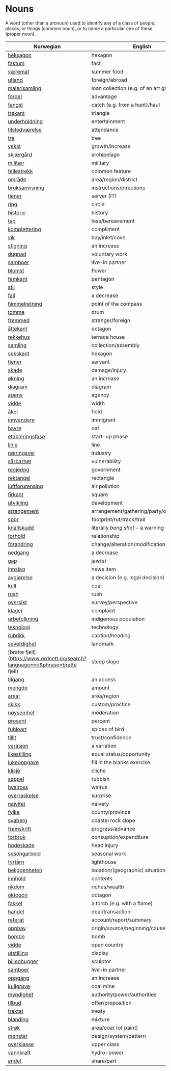 # Nouns

A word (other than a pronoun) used to identify any of a class of people, places, or things (common noun), or to name a particular one of these (proper noun).

| Norwegian | English | Gender |
| --- | --- | --- |
| [heksagon](https://www.ordnett.no/search?language=no&phrase=heksagon) | hexagon | m |
| [faktum](https://www.ordnett.no/search?language=no&phrase=faktum) | fact | i |
| [væremat](https://www.ordnett.no/search?language=no&phrase=væremat) | summer food | m |
| [utland](https://www.ordnett.no/search?language=no&phrase=utland) | foreign/abroad | m |
| [malerisamling](https://www.ordnett.no/search?language=no&phrase=malerisamling) | loan collection (e.g. of an art gallery) | m |
| [fordel](https://www.ordnett.no/search?language=no&phrase=fordel) | advantage | m |
| [fangst](https://www.ordnett.no/search?language=no&phrase=fangst) | catch (e.g. from a hunt)/haul | m |
| [trekant](https://www.ordnett.no/search?language=no&phrase=trekant) | triangle | m |
| [underholdning](https://www.ordnett.no/search?language=no&phrase=underholdning) | entertainment | m |
| [tilstedværelse](https://www.ordnett.no/search?language=no&phrase=tilstedværelse) | attendance | i |
| [tre](https://www.ordnett.no/search?language=no&phrase=tre) | tree | i |
| [vekst](https://www.ordnett.no/search?language=no&phrase=vekst) | growth/increase | m |
| [skjærgård](https://www.ordnett.no/search?language=no&phrase=skjærgård) | archipelago | m |
| [militær](https://www.ordnett.no/search?language=no&phrase=militær) | military | m |
| [fellestrekk](https://www.ordnett.no/search?language=no&phrase=fellestrekk) | common feature | i |
| [område](https://www.ordnett.no/search?language=no&phrase=område) | area/region/district | i |
| [bruksanvisning](https://www.ordnett.no/search?language=no&phrase=bruksanvisning) | instructions/directions | m |
| [tjener](https://www.ordnett.no/search?language=no&phrase=tjener) | server (IT) | m |
| [ring](https://www.ordnett.no/search?language=no&phrase=ring) | circle | m |
| [historie](https://www.ordnett.no/search?language=no&phrase=historie) | history | m/f |
| [tap](https://www.ordnett.no/search?language=no&phrase=tap) | loss/bereavement | i |
| [komplettering](https://www.ordnett.no/search?language=no&phrase=komplettering) | compliment | m |
| [vik](https://www.ordnett.no/search?language=no&phrase=vik) | bay/inlet/cove | m |
| [stigning](https://www.ordnett.no/search?language=no&phrase=stigning) | an increase | m |
| [dugnad](https://www.ordnett.no/search?language=no&phrase=dugnad) | voluntary work | m |
| [samboer](https://www.ordnett.no/search?language=no&phrase=samboer) | live-in partner | m |
| [blomst](https://www.ordnett.no/search?language=no&phrase=blomst) | flower | m |
| [femkant](https://www.ordnett.no/search?language=no&phrase=femkant) | pentagon | m |
| [stil](https://www.ordnett.no/search?language=no&phrase=stil) | style | m |
| [fall](https://www.ordnett.no/search?language=no&phrase=fall) | a decrease | i |
| [himmelretning](https://www.ordnett.no/search?language=no&phrase=himmelretning) | point of the compass | m |
| [tomme](https://www.ordnett.no/search?language=no&phrase=tomme) | drum | m |
| [fremmed](https://www.ordnett.no/search?language=no&phrase=fremmed) | stranger/foreign | m |
| [åttekant](https://www.ordnett.no/search?language=no&phrase=åttekant) | octagon | m |
| [rekkehus](https://www.ordnett.no/search?language=no&phrase=rekkehus) | terrace house | i |
| [samling](https://www.ordnett.no/search?language=no&phrase=samling) | collection/assembly | m |
| [sekskant](https://www.ordnett.no/search?language=no&phrase=sekskant) | hexagon | m |
| [tjener](https://www.ordnett.no/search?language=no&phrase=tjener) | servant | m |
| [skade](https://www.ordnett.no/search?language=no&phrase=skade) | damage/injury | m |
| [økning](https://www.ordnett.no/search?language=no&phrase=økning) | an increase | m |
| [diagram](https://www.ordnett.no/search?language=no&phrase=diagram) | diagram | i |
| [agens](https://www.ordnett.no/search?language=no&phrase=agens) | agency | m |
| [vidde](https://www.ordnett.no/search?language=no&phrase=vidde) | width | m/f |
| [åker](https://www.ordnett.no/search?language=no&phrase=åker) | field | m |
| [innvandere](https://www.ordnett.no/search?language=no&phrase=innvandere) | immigrant | m |
| [havre](https://www.ordnett.no/search?language=no&phrase=havre) | oat | m |
| [etableringsfase](https://www.ordnett.no/search?language=no&phrase=etableringsfase) | start-up phase | m |
| [linje](https://www.ordnett.no/search?language=no&phrase=linje) | line | m |
| [næringsvei](https://www.ordnett.no/search?language=no&phrase=næringsvei) | industry | m |
| [sårbarhet](https://www.ordnett.no/search?language=no&phrase=sårbarhet) | vulnerability | m |
| [regjering](https://www.ordnett.no/search?language=no&phrase=regjering) | government | m |
| [rektangel](https://www.ordnett.no/search?language=no&phrase=rektangel) | rectangle | i |
| [luftforurensing](https://www.ordnett.no/search?language=no&phrase=luftforurensing) | air pollution | m |
| [firkant](https://www.ordnett.no/search?language=no&phrase=firkant) | square | m |
| [utvikling](https://www.ordnett.no/search?language=no&phrase=utvikling) | development | m |
| [arrangement](https://www.ordnett.no/search?language=no&phrase=arrangement) | arrangement/gathering/party/organisation | i |
| [spor](https://www.ordnett.no/search?language=no&phrase=spor) | footprint/rut/track/trail | i |
| [knallskudd](https://www.ordnett.no/search?language=no&phrase=knallskudd) | literally _bang shot_ - a warning shot gun | i |
| [forhold](https://www.ordnett.no/search?language=no&phrase=forhold) | relationship | i |
| [forandring](https://www.ordnett.no/search?language=no&phrase=forandring) | change/alteration/modification | m |
| [nedgang](https://www.ordnett.no/search?language=no&phrase=nedgang) | a decrease | m |
| [gap](https://www.ordnett.no/search?language=no&phrase=gap) | jaw(s) | m |
| [innslag](https://www.ordnett.no/search?language=no&phrase=innslag) | news item | i |
| [avgjørelse](https://www.ordnett.no/search?language=no&phrase=avgjørelse) | a decision (e.g. legal decision) | m |
| [kull](https://www.ordnett.no/search?language=no&phrase=kull) | coal | i |
| [rush](https://www.ordnett.no/search?language=no&phrase=rush) | rush | i |
| [oversikt](https://www.ordnett.no/search?language=no&phrase=oversikt) | survey/perspective | m |
| [klager](https://www.ordnett.no/search?language=no&phrase=klager) | complaint | m |
| [urbefolkning](https://www.ordnett.no/search?language=no&phrase=urbefolkning) | indigenous population | m |
| [teknologi](https://www.ordnett.no/search?language=no&phrase=teknologi) | technology | m |
| [rubrikk](https://www.ordnett.no/search?language=no&phrase=rubrikk) | caption/heading | m |
| [severdighet](https://www.ordnett.no/search?language=no&phrase=severdighet) | landmark | m |
| [bratte fjell](https://www.ordnett.no/search?language=no&phrase=bratte fjell) | steep slope | m |
| [tilgang](https://www.ordnett.no/search?language=no&phrase=tilgang) | an access | i |
| [mengde](https://www.ordnett.no/search?language=no&phrase=mengde) | amount | m |
| [areal](https://www.ordnett.no/search?language=no&phrase=areal) | area/region | i |
| [skikk](https://www.ordnett.no/search?language=no&phrase=skikk) | custom/practice | m |
| [nøysomhet](https://www.ordnett.no/search?language=no&phrase=nøysomhet) | moderation | m |
| [prosent](https://www.ordnett.no/search?language=no&phrase=prosent) | percent | m |
| [fubleart](https://www.ordnett.no/search?language=no&phrase=fubleart) | spices of bird | m/f |
| [tillit](https://www.ordnett.no/search?language=no&phrase=tillit) | trust/confidence | m |
| [varasjon](https://www.ordnett.no/search?language=no&phrase=varasjon) | a variation | m |
| [likestilling](https://www.ordnett.no/search?language=no&phrase=likestilling) | equal status/opportunity | m |
| [lukeoppgave](https://www.ordnett.no/search?language=no&phrase=lukeoppgave) | fill in the blanks exercise | m |
| [klisjé](https://www.ordnett.no/search?language=no&phrase=klisjé) | cliche | m |
| [søppel](https://www.ordnett.no/search?language=no&phrase=søppel) | rubbish | i |
| [hvalross](https://www.ordnett.no/search?language=no&phrase=hvalross) | walrus | m |
| [overraskelse](https://www.ordnett.no/search?language=no&phrase=overraskelse) | surprise | m |
| [naivitet](https://www.ordnett.no/search?language=no&phrase=naivitet) | naivety | m |
| [fylke](https://www.ordnett.no/search?language=no&phrase=fylke) | county/province | i |
| [svaberg](https://www.ordnett.no/search?language=no&phrase=svaberg) | coastal rock slope | i |
| [framskritt](https://www.ordnett.no/search?language=no&phrase=framskritt) | progress/advance | i |
| [forbruk](https://www.ordnett.no/search?language=no&phrase=forbruk) | consuption/expenditure | i |
| [hodeskade](https://www.ordnett.no/search?language=no&phrase=hodeskade) | head injury | m |
| [sesongarbeid](https://www.ordnett.no/search?language=no&phrase=sesongarbeid) | seasonal work | i |
| [fyrtårn](https://www.ordnett.no/search?language=no&phrase=fyrtårn) | lighthouse | i |
| [beliggenheten](https://www.ordnett.no/search?language=no&phrase=beliggenheten) | location/(geographic) situation | m/f |
| [innhold](https://www.ordnett.no/search?language=no&phrase=innhold) | contents | i |
| [rikdom](https://www.ordnett.no/search?language=no&phrase=rikdom) | riches/wealth | m |
| [oktogon](https://www.ordnett.no/search?language=no&phrase=oktogon) | octagon | m |
| [fakkel](https://www.ordnett.no/search?language=no&phrase=fakkel) | a torch (e.g. with a flame) | m |
| [handel](https://www.ordnett.no/search?language=no&phrase=handel) | deal/transaction | m |
| [referat](https://www.ordnett.no/search?language=no&phrase=referat) | account/report/summary | i |
| [opphav](https://www.ordnett.no/search?language=no&phrase=opphav) | origin/source/beginning/cause | i |
| [bombe](https://www.ordnett.no/search?language=no&phrase=bombe) | bomb | m |
| [vidde](https://www.ordnett.no/search?language=no&phrase=vidde) | open country | m |
| [utstilling](https://www.ordnett.no/search?language=no&phrase=utstilling) | display | m |
| [billedhugger](https://www.ordnett.no/search?language=no&phrase=billedhugger) | sculptor | m |
| [samboer](https://www.ordnett.no/search?language=no&phrase=samboer) | live-in partner | m |
| [oppgang](https://www.ordnett.no/search?language=no&phrase=oppgang) | an increase | m |
| [kullgruve](https://www.ordnett.no/search?language=no&phrase=kullgruve) | coal mine | m |
| [myndighet](https://www.ordnett.no/search?language=no&phrase=myndighet) | authority/power/authorities | m |
| [tilbud](https://www.ordnett.no/search?language=no&phrase=tilbud) | offer/proposition | i |
| [traktat](https://www.ordnett.no/search?language=no&phrase=traktat) | treaty | m |
| [blanding](https://www.ordnett.no/search?language=no&phrase=blanding) | mixture | m |
| [strøk](https://www.ordnett.no/search?language=no&phrase=strøk) | area/coat (of paint) | i |
| [mønster](https://www.ordnett.no/search?language=no&phrase=mønster) | design/system/pattern | i |
| [overklasse](https://www.ordnett.no/search?language=no&phrase=overklasse) | upper class | m |
| [vannkraft](https://www.ordnett.no/search?language=no&phrase=vannkraft) | hydro-power | m |
| [andel](https://www.ordnett.no/search?language=no&phrase=andel) | share/part | m |

